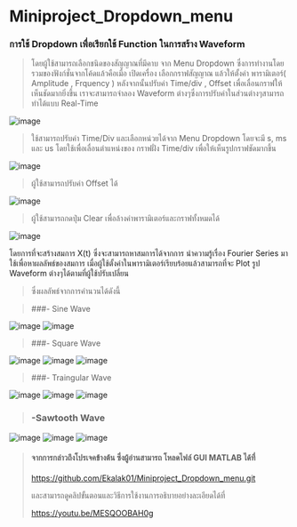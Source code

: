 # Miniproject_Dropdown_menu
### การใช้ Dropdown เพื่อเรียกใช้ Function ในการสร้าง Waveform
> โดยผู้ใช้สามารถเลือกชนิดของสัญญาณที่มีคาบ จาก Menu Dropdown ซึ่งการทำงานโดยรวมของฟังก์ชั่นจากโค้ดแล้วคือเมื่อ เปิดเครื่อง เลือกกราฟสัญญาณ แล้วให้ตั้งค่า พารามิเตอร์( Amplitude , Frquency ) 
> หลังจากนั้นปรับค่า Time/div , Offset เพื่อเลื่อนกราฟให้เห็นชัดมากยิ่งขึ้น เราจะสามารถจำลอง Waveform ต่างๆซึ่งการปรับค่าในส่วนต่างๆสามารถทำได้แบบ Real-Time

![image](https://user-images.githubusercontent.com/87509688/142722815-c9a6c339-2e19-49a6-ab64-09cfc31392ff.png)

> ใช้สามารถปรับค่า Time/Div และเลือกหน่วยได้จาก Menu Dropdown โดยจะมี s, ms และ us โดยใช้เพื่อเลื่อนตำแหน่งของ กราฟฝั่ง Time/div เพื่อให้เห็นรูปกราฟชัดมากขึ้น

![image](https://user-images.githubusercontent.com/20890109/142723856-78e01166-2f1b-4e54-8c35-27b322594455.png)

> ผู้ใช้สามารถปรับค่า Offset ได้

![image](https://user-images.githubusercontent.com/20890109/142723888-7e077783-f1de-46bd-b246-5d01d505baaa.png)

> ผู้ใช้สามารถกดปุ่ม Clear เพื่อล้างค่าพารามิเตอร์และกราฟทั้งหมดได้

![image](https://user-images.githubusercontent.com/20890109/142723597-d02912ad-9f1d-44da-85e4-7d5c79ea4168.png)


                    
โดยการที่จะสร้างสมการ X(t) ซึ่งจะสามารถหาสมการได้จากการ นำความรู้เรื่อง Fourier Series มาใช้เพื่อหาผลลัพธ์ของสมการ
เมื่อผู้ใช้ตั้งค่าในพารามิเตอร์เรียบร้อยแล้วสามารถที่จะ Plot รูป Waveform ต่างๆได้ตามที่ผู้ใช้ปรับเปลี่ยน

> ซึ่งผลลัพธ์จากการคำนวนได้ดังนี้

> ###- Sine Wave 

![image](https://user-images.githubusercontent.com/87509688/142724034-03b2b845-06f2-4784-830c-c1559a821227.png)
![image](https://user-images.githubusercontent.com/87509688/142723130-4e66d9fc-8d7b-475e-bf3b-d7d59806023e.png)

> ###- Square Wave 

![image](https://user-images.githubusercontent.com/87509688/142724061-20ee9df7-4242-46bb-ba46-ff2cde2cc6a3.png)
![image](https://user-images.githubusercontent.com/87509688/142724067-6ea8fe67-c537-43ad-b7e5-caeff48bad9d.png)
![image](https://user-images.githubusercontent.com/87509688/142723101-d6e6d390-d556-4382-889b-2f965bb8ffe3.png)


> ###- Traingular Wave 

![image](https://user-images.githubusercontent.com/87509688/142724088-f59a1846-c156-4096-a7e2-0789e8809793.png)
![image](https://user-images.githubusercontent.com/87509688/142724103-f2d7b9a4-4c00-435d-af30-0b8c2aa89603.png)
![image](https://user-images.githubusercontent.com/87509688/142723110-35e31ac2-5bb6-4105-bfd9-4963389dcf91.png)


> ### -Sawtooth Wave 

![image](https://user-images.githubusercontent.com/87509688/142724128-4f2da470-4402-4eff-aaf7-a402dbcbe8ae.png)
![image](https://user-images.githubusercontent.com/87509688/142724132-bac22745-2e2d-4a24-a568-11509b752d48.png)
![image](https://user-images.githubusercontent.com/87509688/142723115-6a31d6e0-8ddd-4a6e-b275-954a6a2a84de.png)

> #### จากการกล่าวถึงโปรเจคข้างต้น ซึ่งผู้อ่านสามารถ โหลดไฟล์ GUI MATLAB ได้ที่ 
> https://github.com/Ekalak01/Miniproject_Dropdown_menu.git 
> 
> และสามารถดูคลิปขั้นตอนและวิธีการใช้งานการอธิบายอย่างละเอียดได้ที่ 
> 
> https://youtu.be/MESQOOBAH0g

